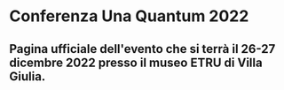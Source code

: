 # Conferenza Una Quantum 2022

## Pagina ufficiale dell'evento che si terrà il 26-27 dicembre 2022 presso il museo ETRU di Villa Giulia.